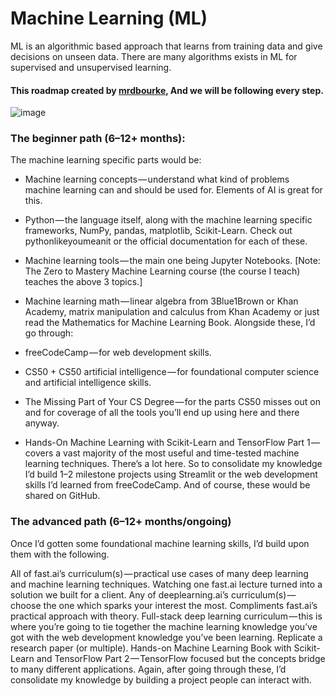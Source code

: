 # Machine Learning (ML) 
ML is an algorithmic based approach that learns from training data and give decisions on unseen data. There are many algorithms exists in ML for supervised and unsupervised learning.

#### This roadmap created by [mrdbourke](https://github.com/mrdbourke), And we will be following every step.

![image](https://user-images.githubusercontent.com/81964452/170587513-35f7161c-367f-4dba-a612-be02c548809d.png)

### The beginner path (6–12+ months):

The machine learning specific parts would be:

- Machine learning concepts — understand what kind of problems machine learning can and should be used for. Elements of AI is great for this.
- Python — the language itself, along with the machine learning specific frameworks, NumPy, pandas, matplotlib, Scikit-Learn. Check out pythonlikeyoumeanit or the official documentation for each of these.
- Machine learning tools — the main one being Jupyter Notebooks.
[Note: The Zero to Mastery Machine Learning course (the course I teach) teaches the above 3 topics.]

- Machine learning math — linear algebra from 3Blue1Brown or Khan Academy, matrix manipulation and calculus from Khan Academy or just read the Mathematics for Machine Learning Book.
Alongside these, I’d go through:

- freeCodeCamp — for web development skills.
- CS50 + CS50 artificial intelligence — for foundational computer science and artificial intelligence skills.
- The Missing Part of Your CS Degree — for the parts CS50 misses out on and for coverage of all the tools you’ll end up using here and there anyway.
- Hands-On Machine Learning with Scikit-Learn and TensorFlow Part 1 — covers a vast majority of the most useful and time-tested machine learning techniques.
There’s a lot here. So to consolidate my knowledge I’d build 1–2 milestone projects using Streamlit or the web development skills I’d learned from freeCodeCamp. And of course, these would be shared on GitHub.

### The advanced path (6–12+ months/ongoing)
Once I’d gotten some foundational machine learning skills, I’d build upon them with the following.

All of fast.ai’s curriculum(s) — practical use cases of many deep learning and machine learning techniques. Watching one fast.ai lecture turned into a solution we built for a client.
Any of deeplearning.ai’s curriculum(s) — choose the one which sparks your interest the most. Compliments fast.ai’s practical approach with theory.
Full-stack deep learning curriculum — this is where you’re going to tie together the machine learning knowledge you’ve got with the web development knowledge you’ve been learning.
Replicate a research paper (or multiple).
Hands-on Machine Learning Book with Scikit-Learn and TensorFlow Part 2 — TensorFlow focused but the concepts bridge to many different applications.
Again, after going through these, I’d consolidate my knowledge by building a project people can interact with.
